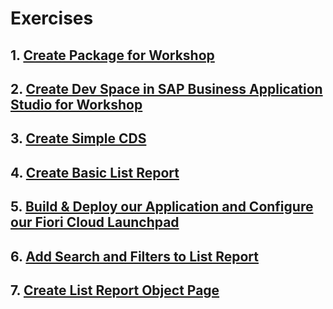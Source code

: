 # Exercises

## 1. [Create Package for Workshop](./Create%20Package%20for%20Workshop/README.md)

## 2. [Create Dev Space in SAP Business Application Studio for Workshop](./Create%20DevSpace%20in%20BAS/)

## 3. [Create Simple CDS](./Create%20Simple%20CDS/README.md)

## 4. [Create Basic List Report](./Create%20Basic%20List%20Report/README.md)

## 5. [Build & Deploy our Application and Configure our Fiori Cloud Launchpad](./Build%20Deploy%20Configure/README.md)

## 6. [Add Search and Filters to List Report](./Add%20Search%20and%20Filters/README.md)

## 7. [Create List Report Object Page](./Create%20List%20Object/README.md)
